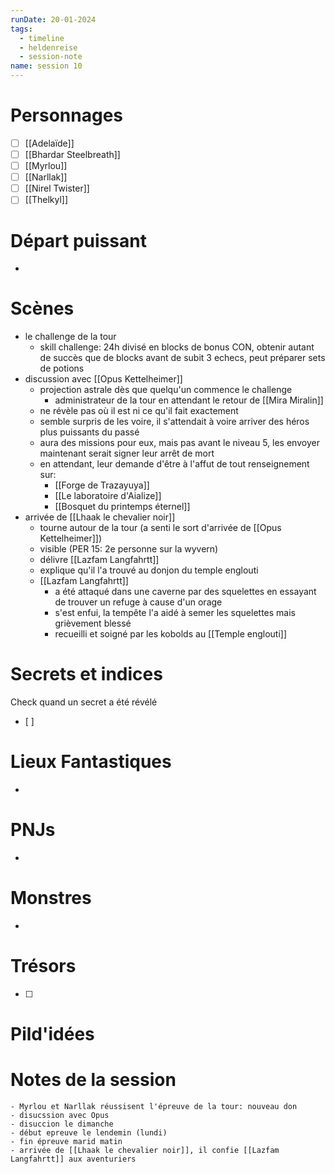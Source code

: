 ```yaml
---
runDate: 20-01-2024
tags:
  - timeline
  - heldenreise
  - session-note
name: session 10
---
```



# Personnages
- [ ] [[Adelaïde]]
- [ ] [[Bhardar Steelbreath]]
- [ ] [[Myrlou]]
- [ ] [[Narllak]]
- [ ] [[Nirel Twister]]
- [ ] [[Thelkyl]]

# Départ puissant
- 


# Scènes
- le challenge de la tour
	- skill challenge: 24h divisé en blocks de bonus CON, obtenir autant de succès que de blocks avant de subit 3 echecs, peut préparer sets de potions
- discussion avec [[Opus Kettelheimer]]
	- projection astrale dès que quelqu'un commence le challenge
		- administrateur de la tour en attendant le retour de [[Mira Miralin]]
	- ne révèle pas où il est ni ce qu'il fait exactement
	- semble surpris de les voire, il s'attendait à voire arriver des héros plus puissants du passé
	- aura des missions pour eux, mais pas avant le niveau 5, les envoyer maintenant serait signer leur arrêt de mort
	- en attendant, leur demande d'être à l'affut de tout renseignement sur:
		- [[Forge de Trazayuya]]
		- [[Le laboratoire d'Aialize]]
		- [[Bosquet du printemps éternel]]
- arrivée de [[Lhaak le chevalier noir]]
	- tourne autour de la tour (a senti le sort d'arrivée de [[Opus Kettelheimer]])
	- visible (PER 15: 2e personne sur la wyvern)
	- délivre [[Lazfam Langfahrtt]]
	- explique qu'il l'a trouvé au donjon du temple englouti
	- [[Lazfam Langfahrtt]]
		- a été attaqué dans une caverne par des squelettes en essayant de trouver un refuge à cause d'un orage
		- s'est enfui, la tempête l'a aidé à semer les squelettes mais grièvement blessé
		- recueilli et soigné par les kobolds au [[Temple englouti]]

# Secrets et indices
Check quand un secret a été révélé
- [ ] 

# Lieux Fantastiques
- 

# PNJs
- 

# Monstres
- 

# Trésors
- [ ]


# Pild'idées
> 

# Notes de la session

```
- Myrlou et Narllak réussisent l'épreuve de la tour: nouveau don
- disucssion avec Opus
- disuccion le dimanche
- début epreuve le lendemin (lundi)
- fin épreuve marid matin
- arrivée de [[Lhaak le chevalier noir]], il confie [[Lazfam Langfahrtt]] aux aventuriers
```
